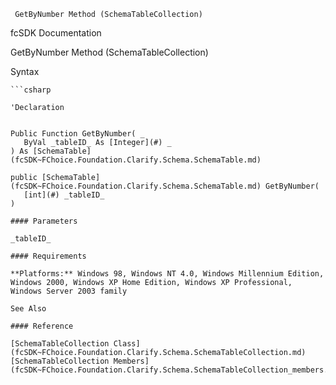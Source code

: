 ﻿     GetByNumber Method (SchemaTableCollection)                                                   

fcSDK Documentation

GetByNumber Method (SchemaTableCollection)

Syntax

```vbnet
```csharp

'Declaration
 

Public Function GetByNumber( _
   ByVal _tableID_ As [Integer](#) _
) As [SchemaTable](fcSDK~FChoice.Foundation.Clarify.Schema.SchemaTable.md)

public [SchemaTable](fcSDK~FChoice.Foundation.Clarify.Schema.SchemaTable.md) GetByNumber( 
   [int](#) _tableID_
)

#### Parameters

_tableID_

#### Requirements

**Platforms:** Windows 98, Windows NT 4.0, Windows Millennium Edition, Windows 2000, Windows XP Home Edition, Windows XP Professional, Windows Server 2003 family

See Also

#### Reference

[SchemaTableCollection Class](fcSDK~FChoice.Foundation.Clarify.Schema.SchemaTableCollection.md)  
[SchemaTableCollection Members](fcSDK~FChoice.Foundation.Clarify.Schema.SchemaTableCollection_members.md)